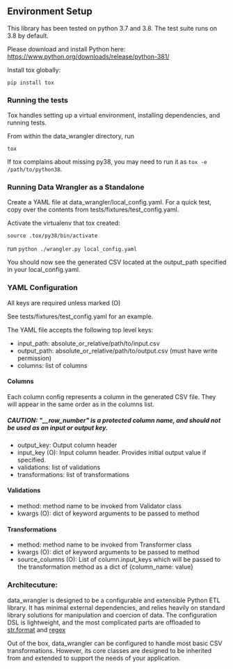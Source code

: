 ## Environment Setup

This library has been tested on python 3.7 and 3.8. The test suite runs on 3.8 by default.

Please download and install Python here: https://www.python.org/downloads/release/python-381/

Install tox globally:

`pip install tox`


### Running the tests

Tox handles setting up a virtual environment, installing dependencies, and running tests.

From within the data_wrangler directory, run
 
`tox`

If tox complains about missing py38, you may need to run it as `tox -e /path/to/python38`.

### Running Data Wrangler as a Standalone
Create a YAML file at data_wrangler/local_config.yaml. For a quick test, copy over the contents from tests/fixtures/test_config.yaml.

Activate the virtualenv that tox created:

`source .tox/py38/bin/activate`

run `python ./wrangler.py local_config.yaml`

You should now see the generated CSV located at the output_path specified in your local_config.yaml.

### YAML Configuration
 All keys are required unless marked (O)
 
 See tests/fixtures/test_config.yaml for an example.
 
 The YAML file accepts the following top level keys:
 
 * input_path: absolute_or_relative/path/to/input.csv   
 * output_path: absolute_or_relative/path/to/output.csv (must have write permission)   
 * columns: list of columns
 
 #### Columns
 Each column config represents a column in the generated CSV file. They will appear in the same order as in the columns list.
 ##### CAUTION: "__row_number" is a protected column name, and should not be used as an input or output key.
* output_key: Output column header
* input_key (O): Input column header. Provides initial output value if specified.
* validations: list of validations
* transformations: list of transformations

#### Validations

* method: method name to be invoked from Validator class
* kwargs (O): dict of keyword arguments to be passed to method
 
#### Transformations

* method: method name to be invoked from Transformer class
* kwargs (O): dict of keyword arguments to be passed to method
* source_columns (O): List of column.input_keys which will be passed to the transformation method as a dict of {column_name: value}

### Architecuture:
data_wrangler is designed to be a configurable and extensible Python ETL library. It has minimal external dependencies, 
and relies heavily on standard library solutions for manipulation and coercion of data.
The configuration DSL is lightweight, and the most complicated parts are offloaded to [str.format](https://docs.python.org/2/library/string.html#format-string-syntax) and
[regex](https://docs.python.org/3/library/re.html)

Out of the box, data_wrangler can be configured to handle most basic CSV transformations. However, 
its core classes are designed to be inherited from and extended to support the needs of your application.

